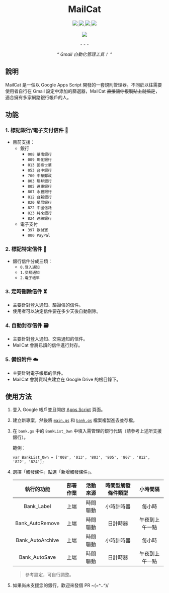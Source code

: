 <div align="center">
  <h1>MailCat</h1>
  
  <a href="https://github.com/HeiTang/MailCat/blob/main/LICENSE">
    <img src="https://img.shields.io/github/license/HeiTang/MailCat?color=orange">
  </a>
  <a href="https://github.com/HeiTang/MailCat/releases">
    <img src="https://img.shields.io/github/v/release/HeiTang/MailCat?color=brightgreen">
  </a>
  <a href="https://github.com/HeiTang/MailCat">
    <img src="https://img.shields.io/github/repo-size/HeiTang/MailCat">
  </a>
  <a href="https://github.com/HeiTang/MailCat">
    <img src="https://img.shields.io/github/stars/HeiTang/MailCat?color=ff69b4">
  </a>
  <br><br>
  <img src="https://raw.githubusercontent.com/HeiTang/MailCat/main/demo/page.png">
  <p>- - -</p>
  <p><i>“ Gmail 自動化管理工具！ ”</i></p>
</div>

## 說明

MailCat 是一個以 Google Apps Script 開發的一套規則管理器。不同於以往需要使用者自行在 Gmail 設定中添加的篩選器，MailCat ~~直接讓你複製貼上就搞定~~，適合擁有多家網路銀行帳戶的人。

## 功能

### 1. 標記銀行/電子支付信件 🔖

- 目前支援：
  - 銀行
    - `008 華南銀行`
    - `009 彰化銀行`
    - `013 國泰世華`
    - `053 台中銀行`
    - `700 中華郵政`
    - `803 聯邦銀行`
    - `805 遠東銀行`
    - `807 永豐銀行`
    - `812 台新銀行`
    - `820 星展銀行`
    - `822 中國信託`
    - `823 將來銀行`
    - `824 連線銀行`
  - 電子支付
    - `397 歐付寶`
    - `000 PayPal`

### 2. 標記特定信件 🔖

- 銀行信件分成三類：
  - `0.登入通知`
  - `1.交易通知`
  - `2.電子帳單`

### 3. 定時刪除信件 ⏳

- 主要針對登入通知、~~驗證信~~的信件。
- 使用者可以決定信件要在多少天後自動刪除。

### 4. 自動封存信件 🗃️

- 主要針對登入通知、交易通知的信件。
- MailCat 會將已讀的信件進行封存。

### 5. 備份附件 ☁️

- 主要針對電子帳單的信件。
- MailCat 會將資料夾建立在 Google Drive 的根目錄下。

## 使用方法

1. 登入 Google 帳戶並且開啟 [Apps Script](https://script.google.com/home/start) 頁面。

2. 建立新專案，然後將 [`main.gs`](https://github.com/HeiTang/MailCat/blob/main/main.gs) 和 [`bank.gs`](https://github.com/HeiTang/MailCat/blob/main/bank.gs) 檔案複製進去並存檔。

3. 在 `bank.gs` 中的 `BankList_Own` 中填入需管理的銀行代碼（請參考上述所支援銀行）。

   範例：

   ```
   var BankList_Own = ['008', '013', '803', '805', '807', '812', '822', '824'];
   ```

4. 選擇「觸發條件」點選「新增觸發條件」。

   |    執行的功能    | 部署作業 | 活動來源 | 時間型觸發條件類型 |    小時間隔    |
   | :--------------: | :------: | :------: | :----------------: | :------------: |
   |    Bank_Label    |   上端   | 時間驅動 |     小時計時器     |     每小時     |
   | Bank_AutoRemove  |   上端   | 時間驅動 |      日計時器      | 午夜到上午一點 |
   | Bank_AutoArchive |   上端   | 時間驅動 |     小時計時器     |     每小時     |
   |  Bank_AutoSave   |   上端   | 時間驅動 |      日計時器      | 午夜到上午一點 |

   > 參考設定，可自行調整。

5. 如果尚未支援您的銀行，歡迎來發個 PR ~(=^‥^)/
